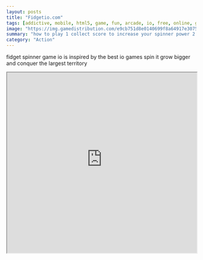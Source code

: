 ```yaml
---
layout: posts
title: "Fidgetio.com"
tags: [addictive, mobile, html5, game, fun, arcade, io, free, online, games, oyna, game, free, games, play, play, games]
image: "https://img.gamedistribution.com/e9cb751d8e0140699f8a64917e3075a2-512x512.jpeg"
summary: "how to play 1 collect score to increase your spinner power 2 when you reach a safe amount of spin power dash into the nearest spinner to destroy them 3 rise and repeat until you re number 1 4 share your accomplishment with your friends and family graphic designed by freepik  free online games oyna game free games play play games"
category: "Action"
---
```


fidget spinner game io is inspired by the best io games spin it grow bigger and conquer the largest territory

<iframe width="100%" height="480px;" src="https://html5.gamedistribution.com/e9cb751d8e0140699f8a64917e3075a2/"></iframe>